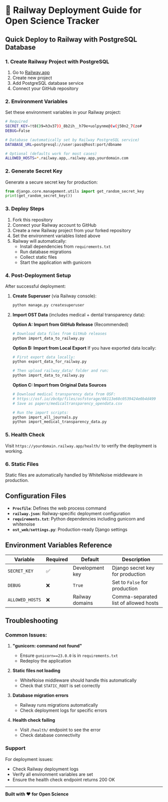 # 🚀 Railway Deployment Guide for Open Science Tracker

## Quick Deploy to Railway with PostgreSQL Database

### 1. **Create Railway Project with PostgreSQL**
1. Go to [Railway.app](https://railway.app)
2. Create new project
3. Add PostgreSQL database service
4. Connect your GitHub repository

### 2. **Environment Variables**
Set these environment variables in your Railway project:

```bash
# Required
SECRET_KEY=!t8()9=h3v37))_8b2ih__h79e+uolpynme@(w(j50n2_7(ze#
DEBUG=False

# Database (automatically set by Railway PostgreSQL service)
DATABASE_URL=postgresql://user:pass@host:port/dbname

# Optional (defaults work for most cases)
ALLOWED_HOSTS=*.railway.app,.railway.app,yourdomain.com
```

### 2. **Generate Secret Key**
Generate a secure secret key for production:

```python
from django.core.management.utils import get_random_secret_key
print(get_random_secret_key())
```

### 3. **Deploy Steps**
1. Fork this repository
2. Connect your Railway account to GitHub
3. Create a new Railway project from your forked repository
4. Set the environment variables listed above
5. Railway will automatically:
   - Install dependencies from `requirements.txt`
   - Run database migrations
   - Collect static files
   - Start the application with gunicorn

### 4. **Post-Deployment Setup**
After successful deployment:

1. **Create Superuser** (via Railway console):
   ```bash
   python manage.py createsuperuser
   ```

2. **Import OST Data** (includes medical + dental transparency data):
   
   **Option A: Import from GitHub Release** (Recommended)
   ```bash
   # Download data files from GitHub releases
   python import_data_to_railway.py
   ```
   
   **Option B: Import from Local Export**
   If you have exported data locally:
   ```bash
   # First export data locally:
   python export_data_for_railway.py
   
   # Then upload railway_data/ folder and run:
   python import_data_to_railway.py
   ```
   
   **Option C: Import from Original Data Sources**
   ```bash
   # Download medical transparency data from OSF:
   # https://osf.io/zbc6p/files/osfstorage/66113e60c0539424e0b4d499
   # Save as papers/medicaltransparency_opendata.csv
   
   # Run the import scripts:
   python import_all_journals.py
   python import_medical_transparency_data.py
   ```

### 5. **Health Check**
Visit `https://yourdomain.railway.app/health/` to verify the deployment is working.

### 6. **Static Files**
Static files are automatically handled by WhiteNoise middleware in production.

## Configuration Files

- **`Procfile`**: Defines the web process command
- **`railway.json`**: Railway-specific deployment configuration
- **`requirements.txt`**: Python dependencies including gunicorn and whitenoise
- **`ost_web/settings.py`**: Production-ready Django settings

## Environment Variables Reference

| Variable | Required | Default | Description |
|----------|----------|---------|-------------|
| `SECRET_KEY` | ✅ | Development key | Django secret key for production |
| `DEBUG` | ❌ | `True` | Set to `False` for production |
| `ALLOWED_HOSTS` | ❌ | Railway domains | Comma-separated list of allowed hosts |

## Troubleshooting

### Common Issues:

1. **"gunicorn: command not found"**
   - Ensure `gunicorn==23.0.0` is in `requirements.txt`
   - Redeploy the application

2. **Static files not loading**
   - WhiteNoise middleware should handle this automatically
   - Check that `STATIC_ROOT` is set correctly

3. **Database migration errors**
   - Railway runs migrations automatically
   - Check deployment logs for specific errors

4. **Health check failing**
   - Visit `/health/` endpoint to see the error
   - Check database connectivity

### Support

For deployment issues:
- Check Railway deployment logs
- Verify all environment variables are set
- Ensure the health check endpoint returns 200 OK

---

**Built with ❤️ for Open Science** 